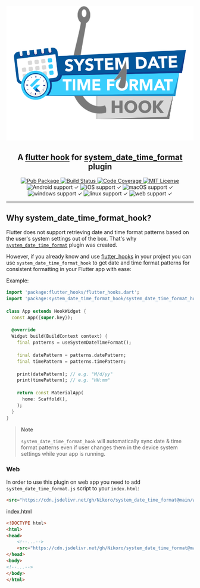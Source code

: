 <p align="center">
  <a href="https://pub.dev/packages/system_date_time_format_hook"><img src="https://raw.githubusercontent.com/nikoro/system_date_time_format_hook/main/logo/logo.png" width="600"/></a>
</p>
<h2 align="center">
  A <a href="https://pub.dev/packages/flutter_hooks" target="_blank">flutter hook</a> for <a href="https://pub.dev/packages/system_date_time_format" target="_blank">system_date_time_format</a> plugin
</h2>

<p align="center">
  <a href="https://pub.dev/packages/system_date_time_format_hook">
    <img alt="Pub Package" src="https://tinyurl.com/5cw9f9fm">
  </a>
  <a href="https://github.com/Nikoro/system_date_time_format_hook/actions">
    <img alt="Build Status" src="https://github.com/Nikoro/system_date_time_format_hook/actions/workflows/build.yaml/badge.svg">
  </a>
  <a href="https://codecov.io/gh/Nikoro/system_date_time_format_hook">
    <img alt="Code Coverage" src="https://codecov.io/gh/Nikoro/system_date_time_format_hook/branch/main/graph/badge.svg">
  </a>
  <a href="https://opensource.org/licenses/MIT">
    <img alt="MIT License" src="https://tinyurl.com/3uf9tzpy">
  </a>
    <img alt="Android support ✓" src="https://img.shields.io/badge/%E2%9C%93-grey?logo=android">
    <img alt="iOS support ✓" src="https://img.shields.io/badge/%E2%9C%93-grey?logo=ios">
    <img alt="macOS support ✓" src="https://tinyurl.com/kka6pu4c">
    <img alt="windows support ✓" src="https://img.shields.io/badge/%E2%9C%93-grey?logo=windows">
    <img alt="linux support ✓" src="https://img.shields.io/badge/%E2%9C%93-grey?logo=linux">
    <img alt="web support ✓" src="https://img.shields.io/badge/web%20%E2%9C%93-grey">
</p>

---
## Why system_date_time_format_hook?

Flutter does not support retrieving date and time format patterns based on the user's system
settings out of the box. That's why [`system_date_time_format`](https://pub.dev/packages/system_date_time_format) plugin was created. 


However, if you already know and use [flutter_hooks](https://pub.dev/packages/flutter_hooks) in your project you can use `system_date_time_format_hook` to get
date and time format patterns for consistent formatting in your Flutter app with ease:

Example:
```dart
import 'package:flutter_hooks/flutter_hooks.dart';
import 'package:system_date_time_format_hook/system_date_time_format_hook.dart';

class App extends HookWidget {
  const App({super.key});

  @override
  Widget build(BuildContext context) {
    final patterns = useSystemDateTimeFormat();

    final datePattern = patterns.datePattern;
    final timePattern = patterns.timePattern;

    print(datePattern); // e.g. "M/d/yy"
    print(timePattern); // e.g. "HH:mm"

    return const MaterialApp(
      home: Scaffold(),
    );
  }
}
```
> **Note**
>
> `system_date_time_format_hook` will automatically sync date & time format patterns even if user changes them
> in the device system settings while your app is running.

### Web

In order to use this plugin on web app you need to add `system_date_time_format.js` script to your `index.html`:
```html
<src="https://cdn.jsdelivr.net/gh/Nikoro/system_date_time_format@main/web/system_date_time_format.min.js"></script>
```
index.html

```html
<!DOCTYPE html>
<html>
<head>
    <!--...-->
    <src="https://cdn.jsdelivr.net/gh/Nikoro/system_date_time_format@main/web/system_date_time_format.min.js"></script>
</head>
<body>
<!--...-->
</body>
</html>
```
